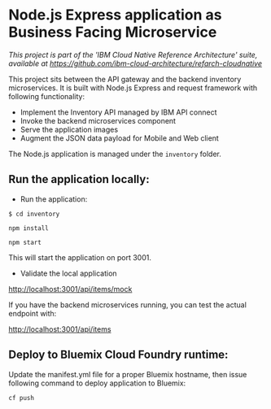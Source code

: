 # Node.js Express application as Business Facing Microservice

*This project is part of the 'IBM Cloud Native Reference Architecture' suite, available at
https://github.com/ibm-cloud-architecture/refarch-cloudnative*

This project sits between the API gateway and the backend inventory microservices. It is built with Node.js Express and request framework with following functionality:

 - Implement the Inventory API managed by IBM API connect
 - Invoke the backend microservices component
 - Serve the application images
 - Augment the JSON data payload for Mobile and Web client

The Node.js application is managed under the `inventory` folder.

## Run the application locally:

 - Run the application:

  `$ cd inventory`

  `npm install`

  `npm start`


  This will start the application on port 3001.

  - Validate the local application

  [http://localhost:3001/api/items/mock](http://localhost:3001/api/items/mock)

  If you have the backend microservices running, you can test the actual endpoint with:

  [http://localhost:3001/api/items](http://localhost:3001/api/items)


## Deploy to Bluemix Cloud Foundry runtime:

Update the manifest.yml file for a proper Bluemix hostname, then issue following command to deploy application to Bluemix:

   `cf push`

